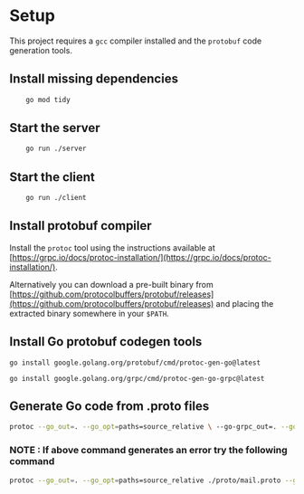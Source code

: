 # Setup

This project requires a `gcc` compiler installed and the `protobuf` code generation tools.
## Install missing dependencies
```bash
    go mod tidy
```
## Start the server 

```bash
    go run ./server
```

## Start the client
```bash
    go run ./client
```

## Install protobuf compiler

Install the `protoc` tool using the instructions available at [https://grpc.io/docs/protoc-installation/](https://grpc.io/docs/protoc-installation/).

Alternatively you can download a pre-built binary from [https://github.com/protocolbuffers/protobuf/releases](https://github.com/protocolbuffers/protobuf/releases) and placing the extracted binary somewhere in your `$PATH`.

## Install Go protobuf codegen tools

`go install google.golang.org/protobuf/cmd/protoc-gen-go@latest`

`go install google.golang.org/grpc/cmd/protoc-gen-go-grpc@latest`

## Generate Go code from .proto files

```bash
protoc --go_out=. --go_opt=paths=source_relative \ --go-grpc_out=. --go-grpc_opt=paths=source_relative \ Proto/mail.proto
```

### NOTE : If above command generates an error try the following command

```bash
protoc --go_out=. --go_opt=paths=source_relative ./proto/mail.proto --go-grpc_out=. --go-grpc_opt=paths=source_relative ./proto/mail.proto
```


